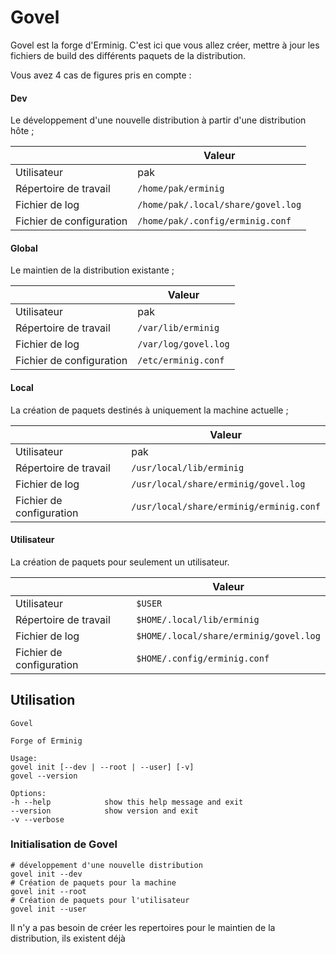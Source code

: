 # Govel

Govel est la forge d'Erminig. C'est ici que vous allez créer, mettre à jour les fichiers de build des différents paquets de la distribution.

Vous avez 4 cas de figures pris en compte :

#### Dev

Le développement d'une nouvelle distribution à partir d'une distribution hôte ;

|                          | Valeur                             |
|--------------------------|------------------------------------|
| Utilisateur              | pak                                |
| Répertoire de travail    | `/home/pak/erminig`                |
| Fichier de log           | `/home/pak/.local/share/govel.log` |
| Fichier de configuration | `/home/pak/.config/erminig.conf`   |

#### Global

Le maintien de la distribution existante ;

|                          | Valeur                             |
|--------------------------|------------------------------------|
| Utilisateur              | pak                                |
| Répertoire de travail    | `/var/lib/erminig`                 |
| Fichier de log           | `/var/log/govel.log`               |
| Fichier de configuration | `/etc/erminig.conf`                |

#### Local

La création de paquets destinés à uniquement la machine actuelle ;

|                          | Valeur                                 |
|--------------------------|----------------------------------------|
| Utilisateur              | pak                                    |
| Répertoire de travail    | `/usr/local/lib/erminig`               |
| Fichier de log           | `/usr/local/share/erminig/govel.log`   |
| Fichier de configuration | `/usr/local/share/erminig/erminig.conf`|

#### Utilisateur

La création de paquets pour seulement un utilisateur.

|                          | Valeur                                   |
|--------------------------|------------------------------------------|
| Utilisateur              | `$USER`                                  |
| Répertoire de travail    | `$HOME/.local/lib/erminig`               |
| Fichier de log           | `$HOME/.local/share/erminig/govel.log`   |
| Fichier de configuration | `$HOME/.config/erminig.conf`             |

## Utilisation

```text
Govel

Forge of Erminig

Usage:
govel init [--dev | --root | --user] [-v]
govel --version

Options:
-h --help            show this help message and exit
--version            show version and exit
-v --verbose
```

### Initialisation de Govel

```
# développement d'une nouvelle distribution
govel init --dev
# Création de paquets pour la machine
govel init --root
# Création de paquets pour l'utilisateur
govel init --user
```
Il n'y a pas besoin de créer les repertoires pour le maintien de la distribution, ils existent déjà

